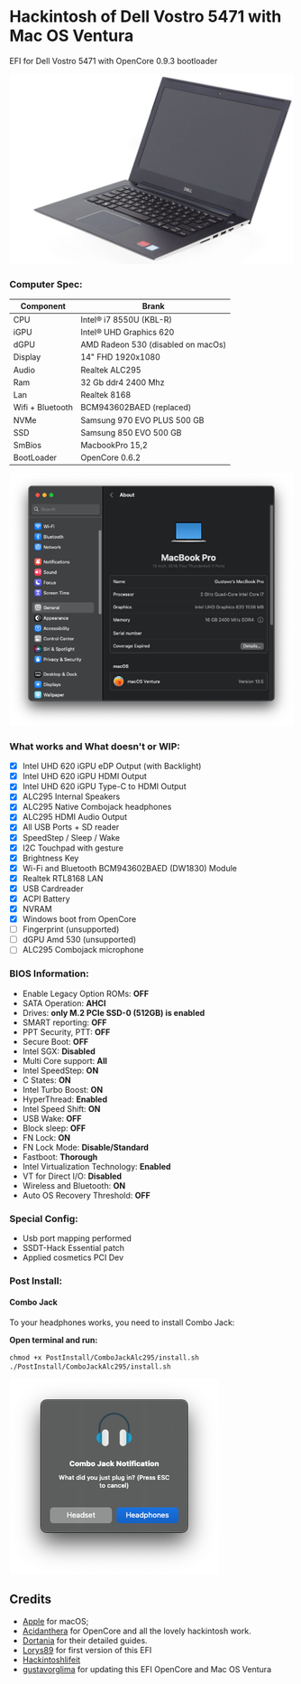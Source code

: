 # Hackintosh of Dell Vostro 5471 with Mac OS Ventura

EFI for Dell Vostro 5471 with OpenCore 0.9.3 bootloader

![descrizione](./screenshots/dell_vostro_5471.jpg)

### Computer Spec:

| Component        | Brank                              |
| ---------------- | ---------------------------------- |
| CPU              | Intel® i7 8550U (KBL-R)            |
| iGPU             | Intel® UHD Graphics 620            |
| dGPU             | AMD Radeon 530 (disabled on macOs) |
| Display          | 14" FHD 1920x1080                  |
| Audio            | Realtek ALC295                     |
| Ram              | 32 Gb ddr4 2400 Mhz                |
| Lan              | Realtek 8168                       |
| Wifi + Bluetooth | BCM943602BAED (replaced)           |
| NVMe             | Samsung 970 EVO PLUS 500 GB        |
| SSD              | Samsung 850 EVO 500 GB             |
| SmBios           | MacbookPro 15,2                    |
| BootLoader       | OpenCore 0.6.2                     |


![infobigsur](./screenshots/about.png)

### What works and What doesn't or WIP:

- [x] Intel UHD 620 iGPU eDP Output (with Backlight)
- [x] Intel UHD 620 iGPU HDMI Output
- [x] Intel UHD 620 iGPU Type-C to HDMI Output
- [x] ALC295 Internal Speakers
- [x] ALC295 Native Combojack headphones
- [x] ALC295 HDMI Audio Output
- [x] All USB Ports + SD reader
- [x] SpeedStep / Sleep / Wake
- [x] I2C Touchpad with gesture
- [x] Brightness Key
- [x] Wi-Fi and Bluetooth BCM943602BAED (DW1830) Module
- [x] Realtek RTL8168 LAN
- [x] USB Cardreader
- [x] ACPI Battery
- [x] NVRAM
- [x] Windows boot from OpenCore
- [ ] Fingerprint (unsupported)
- [ ] dGPU Amd 530 (unsupported)
- [ ] ALC295 Combojack microphone

### BIOS Information:
- Enable Legacy Option ROMs: **OFF**
- SATA Operation: **AHCI**
- Drives: **only M.2 PCIe SSD-0 (512GB) is enabled**
- SMART reporting: **OFF**
- PPT Security, PTT: **OFF**
- Secure Boot: **OFF**
- Intel SGX: **Disabled**
- Multi Core support: **All**
- Intel SpeedStep: **ON**
- C States: **ON**
- Intel Turbo Boost: **ON**
- HyperThread: **Enabled**
- Intel Speed Shift: **ON**
- USB Wake: **OFF**
- Block sleep: **OFF**
- FN Lock: **ON**
- FN Lock Mode: **Disable/Standard**
- Fastboot: **Thorough**
- Intel Virtualization Technology: **Enabled**
- VT for Direct I/O: **Disabled**
- Wireless and Bluetooth: **ON**
- Auto OS Recovery Threshold: **OFF**

### Special Config:

- Usb port mapping performed
- SSDT-Hack Essential patch
- Applied cosmetics PCI Dev

### Post Install:
#### Combo Jack

To your headphones works, you need to install Combo Jack:

**Open terminal and run:**
```
chmod +x PostInstall/ComboJackAlc295/install.sh
./PostInstall/ComboJackAlc295/install.sh
```
![jack](./screenshots/combojack.png)

## Credits

- [Apple](https://apple.com) for macOS;
- [Acidanthera](https://github.com/acidanthera) for OpenCore and all the lovely hackintosh work.
- [Dortania](https://github.com/dortania) for their detailed guides.
- [Lorys89](https://github.com/Lorys89) for first version of this EFI
- [Hackintoshlifeit](https://github.com/Hackintoshlifeit)
- [gustavorglima](https://github.com/gustavorglima) for updating this EFI OpenCore and Mac OS Ventura
